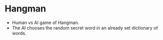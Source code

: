 # Hangman
- Human vs AI game of Hangman. 
- The AI chooses the random secret word in an already set dictionary of words.
